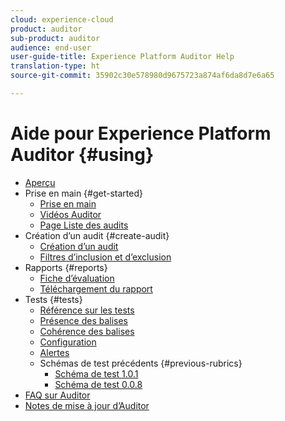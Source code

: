 ```yaml
---
cloud: experience-cloud
product: auditor
sub-product: auditor
audience: end-user
user-guide-title: Experience Platform Auditor Help
translation-type: ht
source-git-commit: 35902c30e578980d9675723a874af6da8d7e6a65

---
```



# Aide pour Experience Platform Auditor {#using}

+ [Aperçu](overview.md)
+ Prise en main {#get-started}
   + [Prise en main](get-started/getting-started.md)
   + [Vidéos Auditor](get-started/videos.md)
   + [Page Liste des audits](get-started/audit-list.md)
+ Création d’un audit {#create-audit}
   + [Création d’un audit ](create-audit/create-new-audit.md)
   + [Filtres d’inclusion et d’exclusion](create-audit/filters.md)
+ Rapports {#reports}
   + [Fiche d’évaluation](reports/scorecard.md)
   + [Téléchargement du rapport](reports/download-report.md)
+ Tests {#tests}
   + [Référence sur les tests](tests/test-reference.md)
   + [Présence des balises](tests/test-ref-presence.md)
   + [Cohérence des balises](tests/test-ref-consistency.md)
   + [Configuration](tests/test-ref-cfg.md)
   + [Alertes](tests/test-ref-alerts.md)
   + Schémas de test précédents {#previous-rubrics}
      + [Schéma de test 1.0.1](tests/previous-rubrics/test-rubric1-0-1.md)
      + [Schéma de test 0.0.8](tests/previous-rubrics/test-rubric1-0.md)
+ [FAQ sur Auditor](auditor-faq.md)
+ [Notes de mise à jour d’Auditor](release-notes.md)
